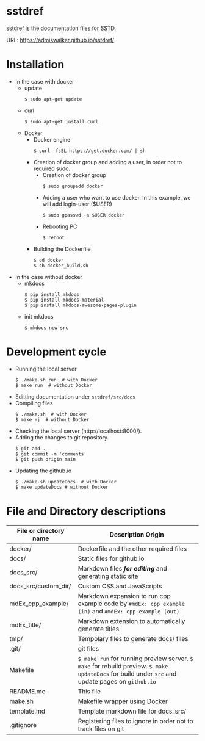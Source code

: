 # sstdref
sstdref is the documentation files for SSTD.

URL: https://admiswalker.github.io/sstdref/

# Installation
- In the case with docker
  - update
    ```
    $ sudo apt-get update
    ```
  - curl
    ```
    $ sudo apt-get install curl
    ```
  - Docker
    - Docker engine
      ```
      $ curl -fsSL https://get.docker.com/ | sh
      ```
    - Creation of docker group and adding a user, in order not to required sudo.
      - Creation of docker group
        ```
        $ sudo groupadd docker
        ```
      - Adding a user who want to use docker. In this example, we will add login-user ($USER)
        ```
        $ sudo gpasswd -a $USER docker
        ```
      - Rebooting PC
        ```
        $ reboot
        ```
    - Building the Dockerfile
      ```
      $ cd docker
      $ sh docker_build.sh
      ```
- In the case without docker
  - mkdocs
    ```
    $ pip install mkdocs
    $ pip install mkdocs-material
    $ pip install mkdocs-awesome-pages-plugin
    ```
  - init mkdocs
    ```
    $ mkdocs new src
    ```
# Development cycle
- Running the local server
  ```
  $ ./make.sh run  # with Docker
  $ make run  # without Docker
  ```
- Editting documentation under ```sstdref/src/docs```
- Compiling files
  ```
  $ ./make.sh  # with Docker
  $ make -j  # without Docker
  ```
- Checking the local server (http://localhost:8000/).
- Adding the changes to git repository.
  ```
  $ git add .
  $ git commit -m 'comments'
  $ git push origin main
  ```
- Updating the github.io
  ```
  $ ./make.sh updateDocs  # with Docker
  $ make updateDocs # without Docker
  ```

# File and Directory descriptions

| File or directory name | Description Origin |
| ---------------------- | ------------------ |
| docker/                | Dockerfile and the other required files |
| docs/                  | Static files for github.io |
| docs_src/              | Markdown files ***for editing*** and generating static site |
| docs_src/custom_dir/   | Custom CSS and JavaScripts |
| mdEx_cpp_example/      | Markdown expansion to run cpp example code by ```#mdEx: cpp example (in)``` and ```#mdEx: cpp example (out)``` |
| mdEx_title/            | Markdown extension to automatically generate titles |
| tmp/                   | Tempolary files to generate docs/ files |
| .git/                  | git files          |
| Makefile               | ```$ make run``` for running preview server. ```$ make``` for rebuild preview. ```$ make updateDocs``` for build under ```src``` and update pages on ```github.io``` |
| README.me              | This file          |
| make.sh                | Makefile wrapper using Docker |
| template.md            | Template markdown file for docs_src/ |
| .gitignore             | Registering files to ignore in order not to track files on git |
